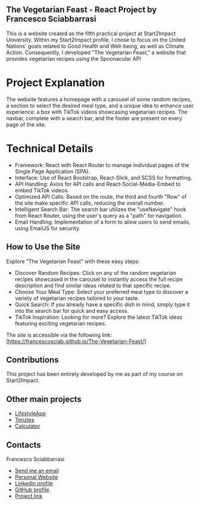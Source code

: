 ## The Vegetarian Feast - React Project by Francesco Sciabbarrasi

This is a website created as the fifth practical project at Start2Impact University. Within my Start2Impact profile, I chose to focus on the United Nations' goals related to Good Health and Well-being, as well as Climate Action. Consequently, I developed "The Vegetarian Feast," a website that provides vegetarian recipes using the Spoonacular API

# Project Explanation

The website features a homepage with a carousel of some random recipes, a section to select the desired meal type, and a unique idea to enhance user experience: a box with TikTok videos showcasing vegetarian recipes. The navbar, complete with a search bar, and the footer are present on every page of the site.

# Technical Details

- Framework: React with React Router to manage individual pages of the Single Page Application (SPA).
- Interface: Use of React Bootstrap, React-Slick, and SCSS for formatting.
- API Handling: Axios for API calls and React-Social-Media-Embed to embed TikTok videos.
- Optimized API Calls: Based on the route, the third and fourth "Row" of the site make specific API calls, reducing the overall number.
- Intelligent Search Bar: The search bar utilizes the "useNavigate" hook from React Router, using the user's query as a "path" for navigation.
- Email Handling: Implementation of a form to allow users to send emails, using EmailJS for security.

## How to Use the Site

Explore "The Vegetarian Feast" with these easy steps:

- Discover Random Recipes:
  Click on any of the random vegetarian recipes showcased in the carousel to instantly access the full recipe description and find similar ideas related to that specific recipe.
- Choose Your Meal Type:
  Select your preferred meal type to discover a variety of vegetarian recipes tailored to your taste.
- Quick Search:
  If you already have a specific dish in mind, simply type it into the search bar for quick and easy access.
- TikTok Inspiration:
  Looking for more? Explore the latest TikTok ideas featuring exciting vegetarian recipes.

The site is accessible via the following link: [https://francescosciab.github.io/The-Vegetarian-Feast/]

## Contributions

This project has been entirely developed by me as part of my course on Start2Impact.

## Other main projects

- [LifestyleApp](https://francescosciab.github.io/Lifestyle-App/)
- [Tenzies](https://francescosciab.github.io/Tenzies-app/)
- [Calculator](https://francescosciab.github.io/Calculator/)

## Contacts

Francesco Sciabbarrasi

- [Send me an email](mailto:francesco.sciabbarrasii@gmail.com)
- [Personal Website](https://francescosciab.github.io/EN-PersonalWebsite/)
- [Linkedin profile](https://www.linkedin.com/in/francesco-sciabbarrasi-94231a212/?locale=en_US)
- [GitHub profile](https://github.com/FrancescoSciab)
- [Project link](https://francescosciab.github.io/The-Vegetarian-Feast/)
